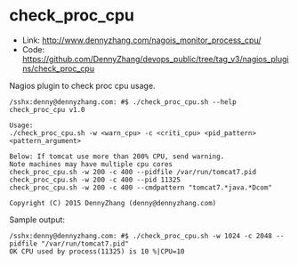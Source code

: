 check_proc_cpu
==============

- Link: http://www.dennyzhang.com/nagois_monitor_process_cpu/
- Code: https://github.com/DennyZhang/devops_public/tree/tag_v3/nagios_plugins/check_proc_cpu

Nagios plugin to check proc cpu usage.

```
/sshx:denny@dennyzhang.com: #$ ./check_proc_cpu.sh --help
check_proc_cpu v1.0

Usage:
./check_proc_cpu.sh -w <warn_cpu> -c <criti_cpu> <pid_pattern> <pattern_argument>

Below: If tomcat use more than 200% CPU, send warning.
Note machines may have multiple cpu cores
check_proc_cpu.sh -w 200 -c 400 --pidfile /var/run/tomcat7.pid
check_proc_cpu.sh -w 200 -c 400 --pid 11325
check_proc_cpu.sh -w 200 -c 400 --cmdpattern "tomcat7.*java.*Dcom"

Copyright (C) 2015 DennyZhang (denny@dennyzhang.com)
```

Sample output:
```
/sshx:denny@dennyzhang.com: #$ ./check_proc_cpu.sh -w 1024 -c 2048 --pidfile "/var/run/tomcat7.pid"
OK CPU used by process(11325) is 10 %|CPU=10
```
